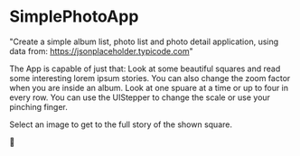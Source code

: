 # SimplePhotoApp

"Create a simple album list, photo list and photo detail application, using data from: https://jsonplaceholder.typicode.com"


The App is capable of just that: Look at some beautiful squares and read some interesting lorem ipsum stories.
You can also change the zoom factor when you are inside an album. Look at one spuare at a time or up to four in every row. 
You can use the UIStepper to change the scale or use your pinching finger.

Select an image to get to the full story of the shown square.

🙏
